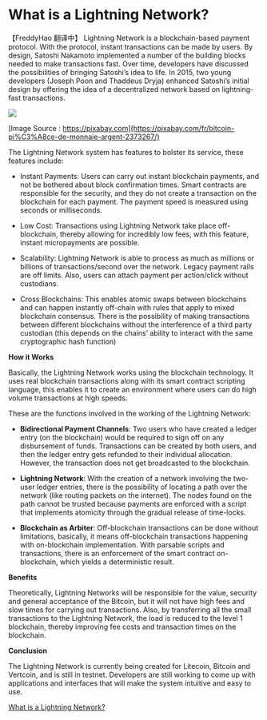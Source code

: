 # What is a Lightning Network?

【FreddyHao 翻译中】
Lightning Network is a blockchain-based payment protocol. With the protocol, instant transactions can be made by users. By design, Satoshi Nakamoto implemented a number of the building blocks needed to make transactions fast. Over time, developers have discussed the possibilities of bringing Satoshi’s idea to life. In 2015, two young developers (Joseph Poon and Thaddeus Dryja) enhanced Satoshi’s initial design by offering the idea of a decentralized network based on lightning-fast transactions.

![](https://i.imgur.com/hHtr4lP.jpg)

[Image Source : https://pixabay.com](https://pixabay.com/fr/bitcoin-pi%C3%A8ce-de-monnaie-argent-2373267/)

The Lightning Network system has features to bolster its service, these features include:

* Instant Payments: Users can carry out instant blockchain payments, and not be bothered about block confirmation times. Smart contracts are responsible for the security, and they do not create a transaction on the blockchain for each payment. The payment speed is measured using seconds or milliseconds.

* Low Cost: Transactions using Lightning Network take place off-blockchain, thereby allowing for incredibly low fees, with this feature, instant micropayments are possible.

* Scalability: Lightning Network is able to process as much as millions or billions of transactions/second over the network. Legacy payment rails are off limits. Also, users can attach payment per action/click without custodians.

* Cross Blockchains: This enables atomic swaps between blockchains and can happen instantly off-chain with rules that apply to mixed blockchain consensus. There is the possibility of making transactions between different blockchains without the interference of a third party custodian (this depends on the chains’ ability to interact with the same cryptographic hash function)

**How it Works**

Basically, the Lightning Network works using the blockchain technology. It uses real blockchain transactions along with its smart contract scripting language, this enables it to create an environment where users can do high volume transactions at high speeds.

These are the functions involved in the working of the Lightning Network:

* **Bidirectional Payment Channels**: Two users who have created a ledger entry (on the blockchain) would be required to sign off on any disbursement of funds. Transactions can be created by both users, and then the ledger entry gets refunded to their individual allocation. However, the transaction does not get broadcasted to the blockchain.

* **Lightning Network**: With the creation of a network involving the two-user ledger entries, there is the possibility of locating a path over the network (like routing packets on the internet). The nodes found on the path cannot be trusted because payments are enforced with a script that implements atomicity through the gradual release of time-locks.

* **Blockchain as Arbiter**: Off-blockchain transactions can be done without limitations, basically, it means off-blockchain transactions happening with on-blockchain implementation. With parsable scripts and transactions, there is an enforcement of the smart contract on-blockchain, which yields a deterministic result.

**Benefits**

Theoretically, Lightning Networks will be responsible for the value, security and general acceptance of the Bitcoin, but it will not have high fees and slow times for carrying out transactions. Also, by transferring all the small transactions to the Lightning Network, the load is reduced to the level 1 blockchain, thereby improving fee costs and transaction times on the blockchain.

**Conclusion**

The Lightning Network is currently being created for Litecoin, Bitcoin and Vertcoin, and is still in testnet. Developers are still working to come up with applications and interfaces that will make the system intuitive and easy to use.

[What is a Lightning Network?](https://steemit.com/cryptocurrency/@cryptoletter/what-is-a-lightning-network)